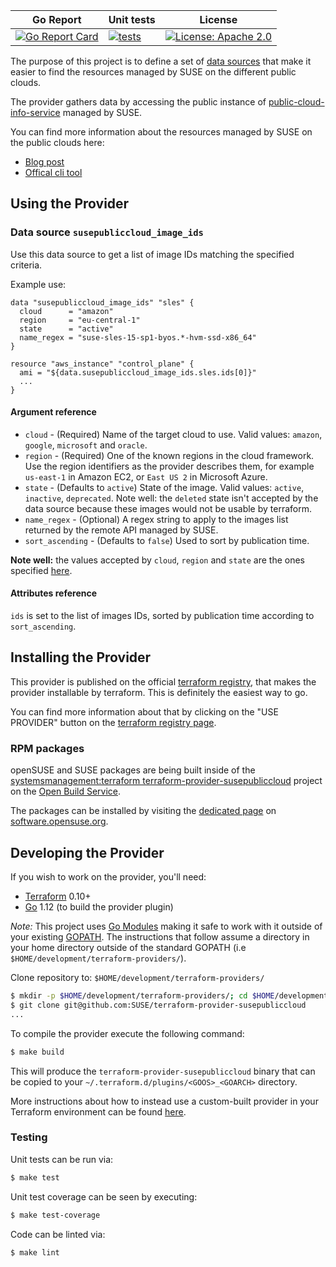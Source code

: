 | Go Report                                                                                                                                | Unit tests                                                                          | License |
|------------------------------------------------------------------------------------------------------------------------------------------|-------------------------------------------------------------------------------------|---------|
| [![Go Report Card](https://goreportcard.com/badge/github.com/SUSE/terraform-provider-susepubliccloud)](https://goreportcard.com/report/github.com/SUSE/terraform-provider-susepubliccloud) | [![tests](https://github.com/SUSE/terraform-provider-susepubliccloud/workflows/tests/badge.svg?branch=master)](https://github.com/SUSE/terraform-provider-susepubliccloud/actions?query=workflow%3Atests+branch%3Amaster) | [![License: Apache 2.0](https://img.shields.io/badge/License-Apache2.0-brightgreen.svg)](https://opensource.org/licenses/Apache-2.0) |

The purpose of this project is to define a set of [data sources](https://www.terraform.io/docs/configuration/data-sources.html)
that make it easier to find the resources managed by SUSE on the different public clouds.

The provider gathers data by accessing the public instance of
[public-cloud-info-service](https://github.com/SUSE-Enceladus/public-cloud-info-service)
managed by SUSE.

You can find more information about the resources managed by SUSE on the public clouds
here:

* [Blog post](https://www.suse.com/c/riddle-me-this/)
* [Offical cli tool](https://github.com/SUSE-Enceladus/public-cloud-info-client)

## Using the Provider

### Data source `susepubliccloud_image_ids`

Use this data source to get a list of image IDs matching
the specified criteria.

Example use:

```hcl
data "susepubliccloud_image_ids" "sles" {
  cloud      = "amazon"
  region     = "eu-central-1"
  state      = "active"
  name_regex = "suse-sles-15-sp1-byos.*-hvm-ssd-x86_64"
}

resource "aws_instance" "control_plane" {
  ami = "${data.susepubliccloud_image_ids.sles.ids[0]}"
  ...
}
```

#### Argument reference

* `cloud` - (Required) Name of the target cloud to use. Valid values: `amazon`,
  `google`, `microsoft` and `oracle`.
* `region` - (Required) One of the known regions in the cloud framework. Use the
  region identifiers as the provider describes them, for example `us-east-1` in
  Amazon EC2, or `East US 2` in Microsoft Azure.
* `state` - (Defaults to `active`) State of the image. Valid values:
  `active`, `inactive`, `deprecated`. Note well: the `deleted` state isn't
  accepted by the data source because these images would not be usable by
  terraform.
* `name_regex` - (Optional) A regex string to apply to the images list returned
  by the remote API managed by SUSE.
* `sort_ascending` - (Defaults to `false`) Used to sort by publication time.

**Note well:** the values accepted by `cloud`, `region` and `state` are the ones
specified [here](https://github.com/SUSE-Enceladus/public-cloud-info-service#server-design).

#### Attributes reference

`ids` is set to the list of images IDs, sorted by publication time according to
`sort_ascending`.

## Installing the Provider

This provider is published on the official [terraform registry](https://registry.terraform.io/providers/SUSE/susepubliccloud/latest), that makes
the provider installable by terraform. This is definitely the easiest way to go.

You can find more information about that by clicking on the "USE PROVIDER" button on the [terraform registry page](https://registry.terraform.io/providers/SUSE/susepubliccloud/latest).

### RPM packages

openSUSE and SUSE packages are being built inside of the
[systemsmanagement:terraform terraform-provider-susepubliccloud](https://build.opensuse.org/package/show/systemsmanagement:terraform/terraform-provider-susepubliccloud)
project on the [Open Build Service](https://build.opensuse.org/).

The packages can be installed by visiting the [dedicated page](https://software.opensuse.org/package/terraform-provider-susepubliccloud?search_term=terraform-provider-susepubliccloud)
on [software.opensuse.org](https://software.opensuse.org).

## Developing the Provider

If you wish to work on the provider, you'll need:

* [Terraform](https://www.terraform.io/downloads.html) 0.10+
* [Go](https://golang.org/doc/install) 1.12 (to build the provider plugin)

*Note:* This project uses [Go Modules](https://blog.golang.org/using-go-modules) making it safe to work with it outside of your existing [GOPATH](http://golang.org/doc/code.html#GOPATH). The instructions that follow assume a directory in your home directory outside of the standard GOPATH (i.e `$HOME/development/terraform-providers/`).

Clone repository to: `$HOME/development/terraform-providers/`

```sh
$ mkdir -p $HOME/development/terraform-providers/; cd $HOME/development/terraform-providers/
$ git clone git@github.com:SUSE/terraform-provider-susepubliccloud
...
```

To compile the provider execute the following command:

```sh
$ make build
```

This will produce the `terraform-provider-susepubliccloud` binary that can be
copied to your `~/.terraform.d/plugins/<GOOS>_<GOARCH>` directory.

More instructions about how to instead use a custom-built provider in your
Terraform environment can be found
[here](https://www.terraform.io/docs/plugins/basics.html#installing-a-plugin).

### Testing

Unit tests can be run via:

```sh
$ make test
```

Unit test coverage can be seen by executing:

```sh
$ make test-coverage
```

Code can be linted via:

```sh
$ make lint
```
